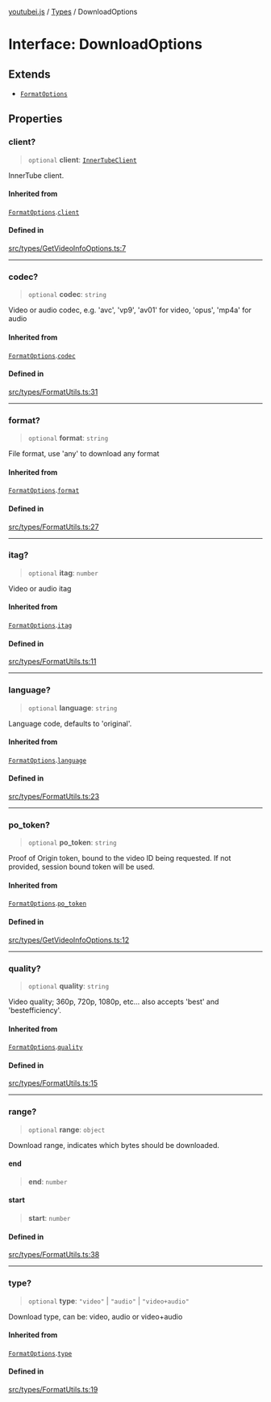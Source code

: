 [youtubei.js](../../../README.md) / [Types](../README.md) / DownloadOptions

# Interface: DownloadOptions

## Extends

- [`FormatOptions`](FormatOptions.md)

## Properties

### client?

> `optional` **client**: [`InnerTubeClient`](../type-aliases/InnerTubeClient.md)

InnerTube client.

#### Inherited from

[`FormatOptions`](FormatOptions.md).[`client`](FormatOptions.md#client)

#### Defined in

[src/types/GetVideoInfoOptions.ts:7](https://github.com/LuanRT/YouTube.js/blob/af92984523f90200a18314b94478a2697c9deab0/src/types/GetVideoInfoOptions.ts#L7)

***

### codec?

> `optional` **codec**: `string`

Video or audio codec, e.g. 'avc', 'vp9', 'av01' for video, 'opus', 'mp4a' for audio

#### Inherited from

[`FormatOptions`](FormatOptions.md).[`codec`](FormatOptions.md#codec)

#### Defined in

[src/types/FormatUtils.ts:31](https://github.com/LuanRT/YouTube.js/blob/af92984523f90200a18314b94478a2697c9deab0/src/types/FormatUtils.ts#L31)

***

### format?

> `optional` **format**: `string`

File format, use 'any' to download any format

#### Inherited from

[`FormatOptions`](FormatOptions.md).[`format`](FormatOptions.md#format)

#### Defined in

[src/types/FormatUtils.ts:27](https://github.com/LuanRT/YouTube.js/blob/af92984523f90200a18314b94478a2697c9deab0/src/types/FormatUtils.ts#L27)

***

### itag?

> `optional` **itag**: `number`

Video or audio itag

#### Inherited from

[`FormatOptions`](FormatOptions.md).[`itag`](FormatOptions.md#itag)

#### Defined in

[src/types/FormatUtils.ts:11](https://github.com/LuanRT/YouTube.js/blob/af92984523f90200a18314b94478a2697c9deab0/src/types/FormatUtils.ts#L11)

***

### language?

> `optional` **language**: `string`

Language code, defaults to 'original'.

#### Inherited from

[`FormatOptions`](FormatOptions.md).[`language`](FormatOptions.md#language)

#### Defined in

[src/types/FormatUtils.ts:23](https://github.com/LuanRT/YouTube.js/blob/af92984523f90200a18314b94478a2697c9deab0/src/types/FormatUtils.ts#L23)

***

### po\_token?

> `optional` **po\_token**: `string`

Proof of Origin token, bound to the video ID being requested.
If not provided, session bound token will be used.

#### Inherited from

[`FormatOptions`](FormatOptions.md).[`po_token`](FormatOptions.md#po_token)

#### Defined in

[src/types/GetVideoInfoOptions.ts:12](https://github.com/LuanRT/YouTube.js/blob/af92984523f90200a18314b94478a2697c9deab0/src/types/GetVideoInfoOptions.ts#L12)

***

### quality?

> `optional` **quality**: `string`

Video quality; 360p, 720p, 1080p, etc... also accepts 'best' and 'bestefficiency'.

#### Inherited from

[`FormatOptions`](FormatOptions.md).[`quality`](FormatOptions.md#quality)

#### Defined in

[src/types/FormatUtils.ts:15](https://github.com/LuanRT/YouTube.js/blob/af92984523f90200a18314b94478a2697c9deab0/src/types/FormatUtils.ts#L15)

***

### range?

> `optional` **range**: `object`

Download range, indicates which bytes should be downloaded.

#### end

> **end**: `number`

#### start

> **start**: `number`

#### Defined in

[src/types/FormatUtils.ts:38](https://github.com/LuanRT/YouTube.js/blob/af92984523f90200a18314b94478a2697c9deab0/src/types/FormatUtils.ts#L38)

***

### type?

> `optional` **type**: `"video"` \| `"audio"` \| `"video+audio"`

Download type, can be: video, audio or video+audio

#### Inherited from

[`FormatOptions`](FormatOptions.md).[`type`](FormatOptions.md#type)

#### Defined in

[src/types/FormatUtils.ts:19](https://github.com/LuanRT/YouTube.js/blob/af92984523f90200a18314b94478a2697c9deab0/src/types/FormatUtils.ts#L19)
